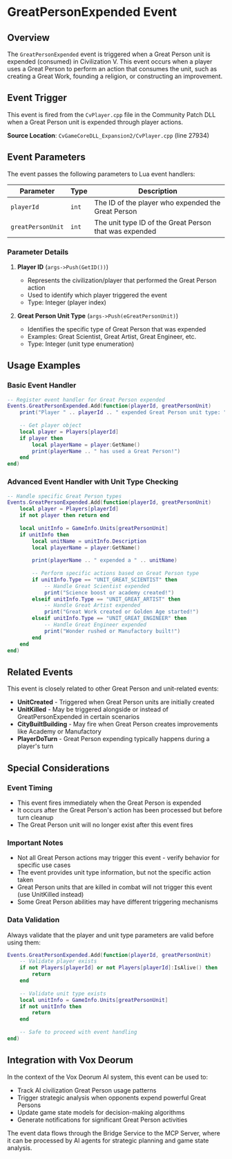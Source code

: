 # GreatPersonExpended Event

## Overview

The `GreatPersonExpended` event is triggered when a Great Person unit is expended (consumed) in Civilization V. This event occurs when a player uses a Great Person to perform an action that consumes the unit, such as creating a Great Work, founding a religion, or constructing an improvement.

## Event Trigger

This event is fired from the `CvPlayer.cpp` file in the Community Patch DLL when a Great Person unit is expended through player actions.

**Source Location**: `CvGameCoreDLL_Expansion2/CvPlayer.cpp` (line 27934)

## Event Parameters

The event passes the following parameters to Lua event handlers:

| Parameter | Type | Description |
|-----------|------|-------------|
| `playerId` | `int` | The ID of the player who expended the Great Person |
| `greatPersonUnit` | `int` | The unit type ID of the Great Person that was expended |

### Parameter Details

1. **Player ID** (`args->Push(GetID())`)
   - Represents the civilization/player that performed the Great Person action
   - Used to identify which player triggered the event
   - Type: Integer (player index)

2. **Great Person Unit Type** (`args->Push(eGreatPersonUnit)`)
   - Identifies the specific type of Great Person that was expended
   - Examples: Great Scientist, Great Artist, Great Engineer, etc.
   - Type: Integer (unit type enumeration)

## Usage Examples

### Basic Event Handler

```lua
-- Register event handler for Great Person expended
Events.GreatPersonExpended.Add(function(playerId, greatPersonUnit)
    print("Player " .. playerId .. " expended Great Person unit type: " .. greatPersonUnit)
    
    -- Get player object
    local player = Players[playerId]
    if player then
        local playerName = player:GetName()
        print(playerName .. " has used a Great Person!")
    end
end)
```

### Advanced Event Handler with Unit Type Checking

```lua
-- Handle specific Great Person types
Events.GreatPersonExpended.Add(function(playerId, greatPersonUnit)
    local player = Players[playerId]
    if not player then return end
    
    local unitInfo = GameInfo.Units[greatPersonUnit]
    if unitInfo then
        local unitName = unitInfo.Description
        local playerName = player:GetName()
        
        print(playerName .. " expended a " .. unitName)
        
        -- Perform specific actions based on Great Person type
        if unitInfo.Type == "UNIT_GREAT_SCIENTIST" then
            -- Handle Great Scientist expended
            print("Science boost or academy created!")
        elseif unitInfo.Type == "UNIT_GREAT_ARTIST" then
            -- Handle Great Artist expended  
            print("Great Work created or Golden Age started!")
        elseif unitInfo.Type == "UNIT_GREAT_ENGINEER" then
            -- Handle Great Engineer expended
            print("Wonder rushed or Manufactory built!")
        end
    end
end)
```

## Related Events

This event is closely related to other Great Person and unit-related events:

- **UnitCreated** - Triggered when Great Person units are initially created
- **UnitKilled** - May be triggered alongside or instead of GreatPersonExpended in certain scenarios
- **CityBuiltBuilding** - May fire when Great Person creates improvements like Academy or Manufactory
- **PlayerDoTurn** - Great Person expending typically happens during a player's turn

## Special Considerations

### Event Timing
- This event fires immediately when the Great Person is expended
- It occurs after the Great Person's action has been processed but before turn cleanup
- The Great Person unit will no longer exist after this event fires

### Important Notes
- Not all Great Person actions may trigger this event - verify behavior for specific use cases
- The event provides unit type information, but not the specific action taken
- Great Person units that are killed in combat will not trigger this event (use UnitKilled instead)
- Some Great Person abilities may have different triggering mechanisms

### Data Validation
Always validate that the player and unit type parameters are valid before using them:

```lua
Events.GreatPersonExpended.Add(function(playerId, greatPersonUnit)
    -- Validate player exists
    if not Players[playerId] or not Players[playerId]:IsAlive() then
        return
    end
    
    -- Validate unit type exists
    local unitInfo = GameInfo.Units[greatPersonUnit]
    if not unitInfo then
        return
    end
    
    -- Safe to proceed with event handling
end)
```

## Integration with Vox Deorum

In the context of the Vox Deorum AI system, this event can be used to:
- Track AI civilization Great Person usage patterns
- Trigger strategic analysis when opponents expend powerful Great Persons
- Update game state models for decision-making algorithms
- Generate notifications for significant Great Person activities

The event data flows through the Bridge Service to the MCP Server, where it can be processed by AI agents for strategic planning and game state analysis.
